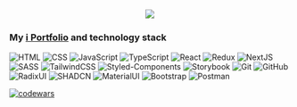 <h1 align="center">
  <a href="https://git.io/typing-svg">
    <img src="https://readme-typing-svg.herokuapp.com/?lines=Hello,+There!+👋;This+is+Emil+Gasanov....;Nice+to+meet+you!&center=true&size=30">
  </a>
</h1>

### My <a href='https://emilo067.github.io/Portfolio/'>ℹ Portfolio</a> and technology stack
![HTML](https://img.shields.io/badge/-HTML-333?style=for-the-badge&logo=html5) ![CSS](https://img.shields.io/badge/-CSS-333?style=for-the-badge&logo=css3&logoColor=blue)
![JavaScript](https://img.shields.io/badge/-JavaScript-333?style=for-the-badge&logo=javascript)
![TypeScript](https://img.shields.io/badge/-TypeScript-333?style=for-the-badge&logo=typescript)
![React](https://img.shields.io/badge/-React-333?style=for-the-badge&logo=react)
![Redux](https://img.shields.io/badge/-redux-333?style=for-the-badge&logo=redux)
![NextJS](https://img.shields.io/badge/-Next.Js-333?style=for-the-badge&logo=nextdotjs)
![SASS](https://img.shields.io/badge/-sass-333?style=for-the-badge&logo=sass)
![TailwindCSS](https://img.shields.io/badge/-Tailwindcss-333?style=for-the-badge&logo=Tailwindcss)
![Styled-Components](https://img.shields.io/badge/-styledcomponents-333?style=for-the-badge&logo=styledcomponents)
![Storybook](https://img.shields.io/badge/-Storybook-333?style=for-the-badge&logo=Storybook)
![Git](https://img.shields.io/badge/-Git-333?style=for-the-badge&logo=Git)
![GitHub](https://img.shields.io/badge/-GitHub-333?style=for-the-badge&logo=GitHub)
![RadixUI](https://img.shields.io/badge/-RadixUI-333?style=for-the-badge&logo=RadixUI)
![SHADCN](https://img.shields.io/badge/-ShadCN-333?style=for-the-badge&logo=shadcnui)
![MaterialUI](https://img.shields.io/badge/-MaterialUI-333?style=for-the-badge&logo=MUI)
![Bootstrap](https://img.shields.io/badge/-Bootstrap-333?style=for-the-badge&logo=Bootstrap)
![Postman](https://img.shields.io/badge/-Postman-333?style=for-the-badge&logo=Postman)

[![codewars](https://www.codewars.com/users/Emilo67/badges/large)](https://www.codewars.com/users/ViktorChizh)



